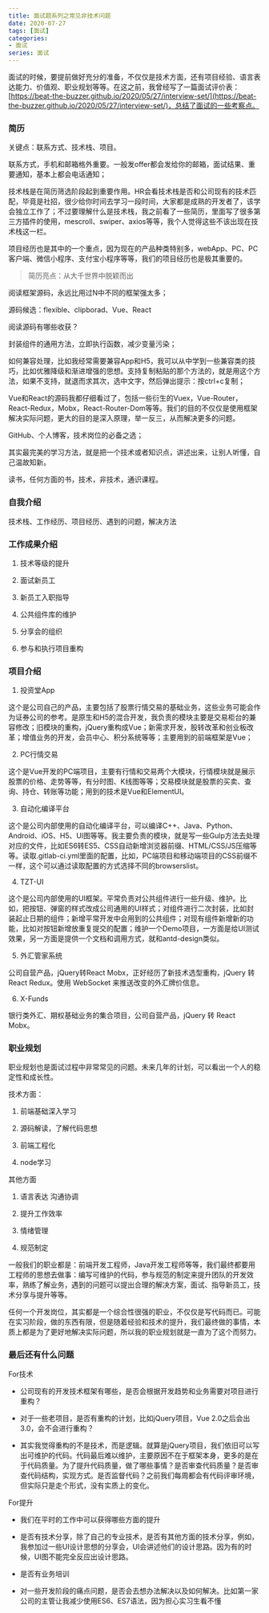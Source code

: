 ```yaml
---
title: 面试题系列之常见非技术问题
date: 2020-07-27
tags: [面试]
categories: 
- 面试
series: 面试
---
```


面试的时候，要提前做好充分的准备，不仅仅是技术方面，还有项目经验、语言表达能力、价值观、职业规划等等。在这之前，我曾经写了一篇面试评价表：[https://beat-the-buzzer.github.io/2020/05/27/interview-set/](https://beat-the-buzzer.github.io/2020/05/27/interview-set/)，总结了面试的一些考察点。

### 简历

关键点：联系方式、技术栈、项目。

联系方式，手机和邮箱格外重要。一般发offer都会发给你的邮箱，面试结果、重要通知，基本上都会电话通知；

技术栈是在简历筛选阶段起到重要作用。HR会看技术栈是否和公司现有的技术匹配，毕竟是社招，很少给你时间去学习一段时间，大家都是成熟的开发者了，该学会独立工作了；不过要理解什么是技术栈，我之前看了一些简历，里面写了很多第三方插件的使用，mescroll、swiper、axios等等，我个人觉得这些不该出现在技术栈这一栏。

项目经历也是其中的一个重点，因为现在的产品种类特别多，webApp、PC、PC客户端、微信小程序、支付宝小程序等等，我们的项目经历也是极其重要的。

> 简历亮点：从大千世界中脱颖而出

阅读框架源码，永远比用过N中不同的框架强太多；

源码候选：flexible、clipborad、Vue、React

阅读源码有哪些收获？

封装组件的通用方法，立即执行函数，减少变量污染；

如何兼容处理，比如我经常需要兼容App和H5，我可以从中学到一些兼容类的技巧，比如优雅降级和渐进增强的思想。支持复制粘贴的那个方法的，就是用这个方法，如果不支持，就退而求其次，选中文字，然后弹出提示：按ctrl+c复制；

Vue和React的源码我都仔细看过了，包括一些衍生的Vuex，Vue-Router，React-Redux，Mobx，React-Router-Dom等等。我们的目的不仅仅是使用框架解决实际问题，更大的目的是深入原理，举一反三，从而解决更多的问题。

GitHub、个人博客，技术岗位的必备之选；

其实最完美的学习方法，就是把一个技术或者知识点，讲述出来，让别人听懂，自己温故知新。

读书，任何方面的书，技术，非技术，通识课程。

### 自我介绍

技术栈、工作经历、项目经历、遇到的问题，解决方法

### 工作成果介绍

1. 技术等级的提升

2. 面试新员工

3. 新员工入职指导

4. 公共组件库的维护

5. 分享会的组织

6. 参与和执行项目重构

### 项目介绍

1. 投资堂App

这个是公司自己的产品，主要包括了股票行情交易的基础业务，这些业务可能会作为证券公司的参考。是原生和H5的混合开发，我负责的模块主要是交易柜台的兼容修改；旧模块的重构，jQuery重构成Vue；新需求开发，股转改革和创业板改革；增值业务的开发，会员中心、积分系统等等；主要用到的前端框架是Vue；

2. PC行情交易

这个是Vue开发的PC端项目，主要有行情和交易两个大模块，行情模块就是展示股票的价格、走势等等，有分时图、K线图等等；交易模块就是股票的买卖、查询、持仓、转账等功能；用到的技术是Vue和ElementUI。

3. 自动化编译平台

这个是公司内部使用的自动化编译平台，可以编译C++、Java、Python、Android、iOS、H5、UI图等等。我主要负责的模块，就是写一些Gulp方法去处理对应的文件，比如ES6转ES5、CSS自动新增浏览器前缀、HTML/CSS/JS压缩等等。读取.gitlab-ci.yml里面的配置，比如，PC端项目和移动端项目的CSS前缀不一样，这个可以通过读取配置的方式选择不同的browserslist。

4. TZT-UI

这个是公司内部使用的UI框架。平常负责对公共组件进行一些升级、维护。比如，把按钮、弹窗的样式改成公司通用的UI样式；对组件进行二次封装，比如封装起止日期的组件；新增平常开发中会用到的公共组件；对现有组件新增新的功能，比如对按钮新增放重复提交的配置；维护一个Demo项目，一方面是给UI测试效果，另一方面是提供一个文档和调用方式，就和antd-design类似。

5. 外汇管家系统

公司自营产品，jQuery转React Mobx，正好经历了新技术选型重构，jQuery 转 React Redux。使用 WebSocket 来推送改变的外汇牌价信息。

6. X-Funds

银行类外汇、期权基础业务的集合项目，公司自营产品，jQuery 转 React Mobx。

### 职业规划

职业规划也是面试过程中非常常见的问题。未来几年的计划，可以看出一个人的稳定性和成长性。

技术方面：

1. 前端基础深入学习

2. 源码解读，了解代码思想

3. 前端工程化

4. node学习

其他方面

1. 语言表达 沟通协调

2. 提升工作效率

3. 情绪管理

4. 规范制定

一般我们的职业都是：前端开发工程师，Java开发工程师等等，我们最终都要用工程师的思想去做事：编写可维护的代码，参与规范的制定来提升团队的开发效率，熟练了解业务，遇到的问题可以提出合理的解决方案，面试、指导新员工，技术分享与提升等等。

任何一个开发岗位，其实都是一个综合性很强的职业，不仅仅是写代码而已。可能在实习阶段，做的东西有限，但是随着经验和技术的提升，我们最终做的事情，本质上都是为了更好地解决实际问题，所以我的职业规划就是一直为了这个而努力。

### 最后还有什么问题

For技术

 - 公司现有的开发技术框架有哪些，是否会根据开发趋势和业务需要对项目进行重构？

 - 对于一些老项目，是否有重构的计划，比如jQuery项目，Vue 2.0之后会出3.0，会不会进行重构？

 - 其实我觉得重构的不是技术，而是逻辑。就算是jQuery项目，我们依旧可以写出可维护的代码。代码最后难以维护，主要原因不在于框架本身，更多的是在于代码质量。为了提升代码质量，做了哪些事情？是否审查代码质量？是否审查代码结构，实现方式。是否监督代码？之前我们每周都会有代码评审环境，但实际只是走个形式，没有实质上的变化。

For提升

 - 我们在平时的工作中可以获得哪些方面的提升

 - 是否有技术分享，除了自己的专业技术，是否有其他方面的技术分享，例如，我参加过一些UI设计思想的分享会，UI会讲述他们的设计思路。因为有的时候，UI图不能完全反应出设计思路。

 - 是否有业务培训

 - 对一些开发阶段的痛点问题，是否会去想办法解决以及如何解决。比如第一家公司的主管让我减少使用ES6、ES7语法，因为担心实习生看不懂

